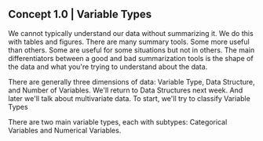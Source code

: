 ## Concept 1.0 | Variable Types

We cannot typically understand our data without summarizing it. We do this with tables and figures. There are many summary tools. Some more useful than others. Some are useful for some situations but not in others. The main differentiators between a good and bad summarization tools is the shape of the data and what you're trying to understand about the data. 

There are generally three dimensions of data: Variable Type, Data Structure, and Number of Variables. We'll return to Data Structures next week. And later we'll talk about multivariate data. To start, we'll try to classify Variable Types

There are two main variable types, each with subtypes: Categorical Variables and Numerical Variables. 